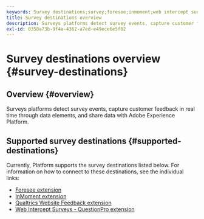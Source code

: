 ```yaml
---
keywords: Survey destinations;survey;foresee;inmoment;web intercept surveys;qualtrics
title: Survey destinations overview
description: Surveys platforms detect survey events, capture customer feedback in real time through data elements, and share data with Adobe Experience Platform.
exl-id: 0358a73b-9f4a-4362-a7ed-e49ece6e5f02
---
```

# Survey destinations overview {#survey-destinations}

## Overview {#overview}

Surveys platforms detect survey events, capture customer feedback in real time through data elements, and share data with Adobe Experience Platform.

## Supported survey destinations {#supported-destinations}

Currently, Platform supports the survey destinations listed below. For information on how to connect to these destinations, see the individual links:

* [Foresee extension](./foresee.md)
* [InMoment extension](./inmoment.md)
* [Qualtrics Website Feedback extension](./qualtrics.md)
* [Web Intercept Surveys - QuestionPro extension](./web-intercept-surveys.md)
